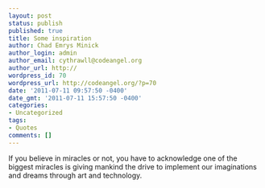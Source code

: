 ```yaml
---
layout: post
status: publish
published: true
title: Some inspiration
author: Chad Emrys Minick
author_login: admin
author_email: cythrawll@codeangel.org
author_url: http://
wordpress_id: 70
wordpress_url: http://codeangel.org/?p=70
date: '2011-07-11 09:57:50 -0400'
date_gmt: '2011-07-11 15:57:50 -0400'
categories:
- Uncategorized
tags:
- Quotes
comments: []
---
```

If you believe in miracles or not, you have to acknowledge one of the biggest miracles is giving mankind the drive to implement our imaginations and dreams through art and technology.
